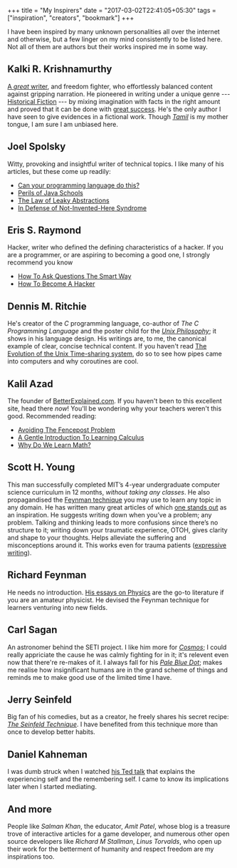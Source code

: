+++
title = "My Inspirers"
date = "2017-03-02T22:41:05+05:30"
tags = ["inspiration", "creators", "bookmark"]
+++

I have been inspired by many unknown personalities all over the internet and otherwise, but a few linger on my mind consistently to be listed here.  Not all of them are authors but their works inspired me in some way.

## Kalki R. Krishnamurthy
[A *great* writer][Kalki], and freedom fighter, who effortlessly balanced content against gripping narration.  He pioneered in writing under a unique genre --- [Historical Fiction][] --- by mixing imagination with facts in the right amount and proved that it can be done with [great success][Ponniyin Selvan].  He's the only author I have seen to give evidences in a fictional work.  Though *[Tamil][]* is my mother tongue, I am sure I am unbiased here.

[Kalki]:https://en.wikipedia.org/wiki/Kalki_Krishnamurthy
[Ponniyin Selvan]: https://en.wikipedia.org/wiki/Ponniyin_Selvan
[Tamil]: https://en.wikipedia.org/wiki/Tamil_language
[Historical Fiction]: https://en.wikipedia.org/wiki/Historical_fiction

## Joel Spolsky
Witty, provoking and insightful writer of technical topics.  I like many of his articles, but these come up readily:

+ [Can your programming language do this?][]
+ [Perils of Java Schools][]
+ [The Law of Leaky Abstractions][]
+ [In Defense of Not-Invented-Here Syndrome][]

[Can your programming language do this?]: https://www.joelonsoftware.com/2006/08/01/can-your-programming-language-do-this/
[The Law of Leaky Abstractions]: https://www.joelonsoftware.com/2002/11/11/the-law-of-leaky-abstractions/
[In Defense of Not-Invented-Here Syndrome]: https://www.joelonsoftware.com/2001/10/14/in-defense-of-not-invented-here-syndrome/
[Perils of Java Schools]: https://www.joelonsoftware.com/2005/12/29/the-perils-of-javaschools-2/

## Eris S. Raymond
Hacker, writer who defined the defining characteristics of a hacker.  If you are a programmer, or are aspiring to becoming a good one, I strongly recommend you know

+ [How To Ask Questions The Smart Way][]
+ [How To Become A Hacker][]

[How To Ask Questions The Smart Way]: http://www.catb.org/~esr/faqs/smart-questions.html
[How To Become A Hacker]: http://www.catb.org/esr/faqs/hacker-howto.html

## Dennis M. Ritchie
He's creator of the *C* programming language, co-author of *The C Programming Language* and the poster child for the *[Unix Philosophy][]*; it shows in his language design.  His writings are, to me, the canonical example of clear, concise technical content.  If you haven't read [The Evolution of the Unix Time-sharing system][], do so to see how pipes came into computers and why coroutines are cool.

[Unix Philosophy]: https://en.wikipedia.org/wiki/Unix_philosophy
[The Evolution of the Unix Time-sharing system]: https://www.bell-labs.com/usr/dmr/www/hist.html

## Kalil Azad
The founder of [BetterExplained.com][Better Explained].  If you haven't been to this excellent site, head there *now*!  You'll be wondering why your teachers weren't this good.  Recommended reading:

* [Avoiding The Fencepost Problem][]
* [A Gentle Introduction To Learning Calculus][]
* [Why Do We Learn Math?][]

[Better Explained]: http://betterexplained.com/
[Avoiding The Fencepost Problem]: https://betterexplained.com/articles/learning-how-to-count-avoiding-the-fencepost-problem/
[A Gentle Introduction To Learning Calculus]: https://betterexplained.com/articles/a-gentle-introduction-to-learning-calculus/
[Why Do We Learn Math?]: https://betterexplained.com/articles/why-do-we-learn-math/

## Scott H. Young
This man successfully completed MIT’s 4-year undergraduate computer science curriculum in 12 months, *without taking any classes*.  He also propagandised the [Feynman technique][] you may use to learn any topic in any domain.  He has written many great articles of which [one stands out][hello, world] as an inspiration.  He suggests writing down when you’ve a problem; any problem.  Talking and thinking leads to more confusions since there’s no structure to it; writing down your traumatic experience, OTOH, gives clarity and shape to your thoughts.  Helps alleviate the suffering and misconceptions around it.  This works even for trauma patients ([expressive writing][]).

[Feynman technique]: https://www.scotthyoung.com/learnonsteroids/grab/TranscriptFeynman.pdf
[hello, world]: /post/hello_world#writing-a-powerful-tool
[expressive writing]: https://en.wikipedia.org/wiki/expressive_writing

## Richard Feynman
He needs no introduction.  [His essays on Physics][Feynman essays] are the go-to literature if you are an amateur physicist.  He devised the Feynman technique for learners venturing into new fields.

[Feynman essays]: http://www.feynmanlectures.info/

## Carl Sagan
An astronomer behind the SETI project.  I like him more for *[Cosmos][]*; I could really appriciate the cause he was calmly fighting for in it; it's relevent even now that there're re-makes of it.  I always fall for his *[Pale Blue Dot][]*; makes me realise how insignificant humans are in the grand scheme of things and reminds me to make good use of the limited time I have.

[Cosmos]: https://en.wikipedia.org/wiki/Cosmos:_A_Personal_Voyage
[Pale Blue Dot]: https://en.wikipedia.org/wiki/Pale_Blue_Dot

## Jerry Seinfeld
Big fan of his comedies, but as a creator, he freely shares his secret recipe: *[The Seinfeld Technique][]*.  I have benefited from this technique more than once to develop better habits.

[The Seinfeld Technique]: http://lifehacker.com/281626/jerry-seinfelds-productivity-secret

## Daniel Kahneman
I was dumb struck when I watched [his Ted talk][Daniel Kahneman] that explains the experiencing self and the remembering self.  I came to know its implications later when I started mediating.

[Daniel Kahneman]: https://www.ted.com/talks/daniel_kahneman_the_riddle_of_experience_vs_memory

## And more
People like *Salman Khan*, the educator, *Amit Patel*, whose blog is a treasure trove of interactive articles for a game developer, and numerous other open source developers like *Richard M Stallman*,  *Linus Torvalds*, who open up their work for the betterment of humanity and respect freedom are my inspirations too.
